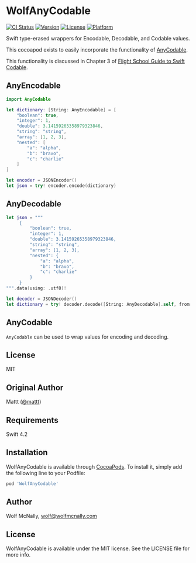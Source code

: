 # WolfAnyCodable

[![CI Status](https://img.shields.io/travis/wolfmcnally/WolfAnyCodable.svg?style=flat)](https://travis-ci.org/wolfmcnally/WolfAnyCodable)
[![Version](https://img.shields.io/cocoapods/v/WolfAnyCodable.svg?style=flat)](https://cocoapods.org/pods/WolfAnyCodable)
[![License](https://img.shields.io/cocoapods/l/WolfAnyCodable.svg?style=flat)](https://cocoapods.org/pods/WolfAnyCodable)
[![Platform](https://img.shields.io/cocoapods/p/WolfAnyCodable.svg?style=flat)](https://cocoapods.org/pods/WolfAnyCodable)

Swift type-erased wrappers for Encodable, Decodable, and Codable values.

This cocoapod exists to easily incorporate the functionality of [AnyCodable](https://github.com/Flight-School/AnyCodable).

This functionality is discussed in Chapter 3 of [Flight School Guide to Swift Codable](https://gumroad.com/l/codable).

## AnyEncodable

```swift
import AnyCodable

let dictionary: [String: AnyEncodable] = [
    "boolean": true,
    "integer": 1,
    "double": 3.14159265358979323846,
    "string": "string",
    "array": [1, 2, 3],
    "nested": [
        "a": "alpha",
        "b": "bravo",
        "c": "charlie"
    ]
]

let encoder = JSONEncoder()
let json = try! encoder.encode(dictionary)
```

## AnyDecodable

```swift
let json = """
     {
         "boolean": true,
         "integer": 1,
         "double": 3.14159265358979323846,
         "string": "string",
         "array": [1, 2, 3],
         "nested": {
             "a": "alpha",
             "b": "bravo",
             "c": "charlie"
         }
     }
""".data(using: .utf8)!

let decoder = JSONDecoder()
let dictionary = try! decoder.decode([String: AnyDecodable].self, from: json)
```

## AnyCodable

`AnyCodable` can be used to wrap values for encoding and decoding.

## License

MIT

## Original Author

Mattt ([@mattt](https://twitter.com/mattt))

## Requirements

Swift 4.2

## Installation

WolfAnyCodable is available through [CocoaPods](https://cocoapods.org). To install
it, simply add the following line to your Podfile:

```ruby
pod 'WolfAnyCodable'
```

## Author

Wolf McNally, wolf@wolfmcnally.com

## License

WolfAnyCodable is available under the MIT license. See the LICENSE file for more info.
